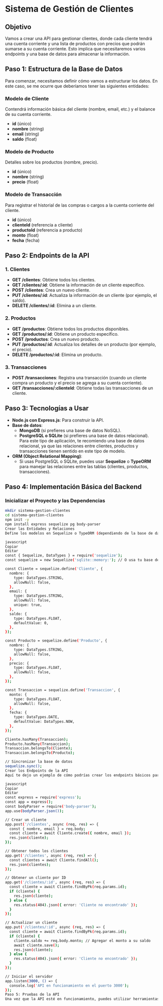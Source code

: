 # Sistema de Gestión de Clientes

## Objetivo
Vamos a crear una API para gestionar clientes, donde cada cliente tendrá una cuenta corriente y una lista de productos con precios que podrán sumarse a su cuenta corriente. Esto implica que necesitaremos varios endpoints y una base de datos para almacenar la información.

## Paso 1: Estructura de la Base de Datos
Para comenzar, necesitamos definir cómo vamos a estructurar los datos. En este caso, se me ocurre que deberíamos tener las siguientes entidades:

### Modelo de Cliente
Contendrá información básica del cliente (nombre, email, etc.) y el balance de su cuenta corriente.

- **id** (único)
- **nombre** (string)
- **email** (string)
- **saldo** (float)

### Modelo de Producto
Detalles sobre los productos (nombre, precio).

- **id** (único)
- **nombre** (string)
- **precio** (float)

### Modelo de Transacción
Para registrar el historial de las compras o cargos a la cuenta corriente del cliente.

- **id** (único)
- **clienteId** (referencia a cliente)
- **productoId** (referencia a producto)
- **monto** (float)
- **fecha** (fecha)

## Paso 2: Endpoints de la API

### 1. **Clientes**
- **GET /clientes**: Obtiene todos los clientes.
- **GET /clientes/:id**: Obtiene la información de un cliente específico.
- **POST /clientes**: Crea un nuevo cliente.
- **PUT /clientes/:id**: Actualiza la información de un cliente (por ejemplo, el saldo).
- **DELETE /clientes/:id**: Elimina a un cliente.

### 2. **Productos**
- **GET /productos**: Obtiene todos los productos disponibles.
- **GET /productos/:id**: Obtiene un producto específico.
- **POST /productos**: Crea un nuevo producto.
- **PUT /productos/:id**: Actualiza los detalles de un producto (por ejemplo, el precio).
- **DELETE /productos/:id**: Elimina un producto.

### 3. **Transacciones**
- **POST /transacciones**: Registra una transacción (cuando un cliente compra un producto y el precio se agrega a su cuenta corriente).
- **GET /transacciones/:clienteId**: Obtiene todas las transacciones de un cliente.

## Paso 3: Tecnologías a Usar

- **Node.js con Express.js**: Para construir la API.
- **Base de datos**:
  - **MongoDB** (si prefieres una base de datos NoSQL).
  - **PostgreSQL o SQLite** (si prefieres una base de datos relacional). Para este tipo de aplicación, te recomiendo una base de datos relacional, ya que las relaciones entre clientes, productos y transacciones tienen sentido en este tipo de modelo.
- **ORM (Object Relational Mapping)**:
  - Si usas PostgreSQL o SQLite, puedes usar **Sequelize** o **TypeORM** para manejar las relaciones entre las tablas (clientes, productos, transacciones).

## Paso 4: Implementación Básica del Backend

### Inicializar el Proyecto y las Dependencias
```bash
mkdir sistema-gestion-clientes
cd sistema-gestion-clientes
npm init -y
npm install express sequelize pg body-parser
Crear las Entidades y Relaciones
Define los modelos en Sequelize o TypeORM (dependiendo de la base de datos que elijas). Aquí te dejo un ejemplo con Sequelize para un modelo básico de Cliente.

javascript
Copiar
Editar
const { Sequelize, DataTypes } = require('sequelize');
const sequelize = new Sequelize('sqlite::memory:'); // O usa tu base de datos PostgreSQL

const Cliente = sequelize.define('Cliente', {
  nombre: {
    type: DataTypes.STRING,
    allowNull: false,
  },
  email: {
    type: DataTypes.STRING,
    allowNull: false,
    unique: true,
  },
  saldo: {
    type: DataTypes.FLOAT,
    defaultValue: 0,
  },
});

const Producto = sequelize.define('Producto', {
  nombre: {
    type: DataTypes.STRING,
    allowNull: false,
  },
  precio: {
    type: DataTypes.FLOAT,
    allowNull: false,
  },
});

const Transaccion = sequelize.define('Transaccion', {
  monto: {
    type: DataTypes.FLOAT,
    allowNull: false,
  },
  fecha: {
    type: DataTypes.DATE,
    defaultValue: DataTypes.NOW,
  },
});

Cliente.hasMany(Transaccion);
Producto.hasMany(Transaccion);
Transaccion.belongsTo(Cliente);
Transaccion.belongsTo(Producto);

// Sincronizar la base de datos
sequelize.sync();
Crear los Endpoints de la API
Aquí te dejo un ejemplo de cómo podrías crear los endpoints básicos para clientes:

javascript
Copiar
Editar
const express = require('express');
const app = express();
const bodyParser = require('body-parser');
app.use(bodyParser.json());

// Crear un cliente
app.post('/clientes', async (req, res) => {
  const { nombre, email } = req.body;
  const cliente = await Cliente.create({ nombre, email });
  res.json(cliente);
});

// Obtener todos los clientes
app.get('/clientes', async (req, res) => {
  const clientes = await Cliente.findAll();
  res.json(clientes);
});

// Obtener un cliente por ID
app.get('/clientes/:id', async (req, res) => {
  const cliente = await Cliente.findByPk(req.params.id);
  if (cliente) {
    res.json(cliente);
  } else {
    res.status(404).json({ error: 'Cliente no encontrado' });
  }
});

// Actualizar un cliente
app.put('/clientes/:id', async (req, res) => {
  const cliente = await Cliente.findByPk(req.params.id);
  if (cliente) {
    cliente.saldo += req.body.monto; // Agregar el monto a su saldo
    await cliente.save();
    res.json(cliente);
  } else {
    res.status(404).json({ error: 'Cliente no encontrado' });
  }
});

// Iniciar el servidor
app.listen(3000, () => {
  console.log('API en funcionamiento en el puerto 3000');
});
Paso 5: Pruebas de la API
Una vez que la API esté en funcionamiento, puedes utilizar herramientas como Postman o Insomnia para probar cada endpoint. Además, puedes escribir pruebas unitarias y funcionales con Jest y Supertest.